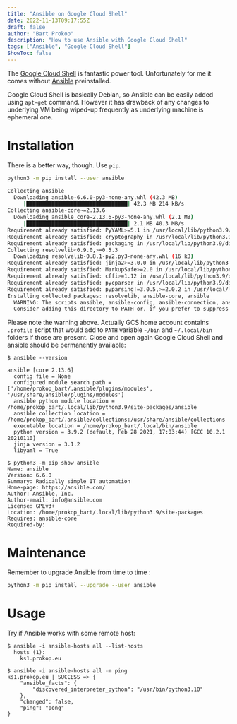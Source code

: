 ```yaml
---
title: "Ansible on Google Cloud Shell"
date: 2022-11-13T09:17:55Z
draft: false
author: "Bart Prokop"
description: "How to use Ansible with Google Cloud Shell"
tags: ["Ansible", "Google Cloud Shell"]
ShowToc: false
---
```


The [Google Cloud Shell](https://shell.cloud.google.com/?show=terminal) is fantastic power tool. Unfortunately for me it comes without [Ansible](https://github.com/ansible/ansible) preinstalled.

Google Cloud Shell is basically Debian, so Ansible can be easily added using `apt-get` command.
However it has drawback of any changes to underlying VM being wiped-up frequently as underlying machine is ephemeral one.

# Installation

There is a better way, though. Use `pip`.

```bash
python3 -m pip install --user ansible

Collecting ansible
  Downloading ansible-6.6.0-py3-none-any.whl (42.3 MB)
     |████████████████████████████████| 42.3 MB 214 kB/s
Collecting ansible-core~=2.13.6
  Downloading ansible_core-2.13.6-py3-none-any.whl (2.1 MB)
     |████████████████████████████████| 2.1 MB 40.3 MB/s
Requirement already satisfied: PyYAML>=5.1 in /usr/local/lib/python3.9/dist-packages (from ansible-core~=2.13.6->ansible) (6.0)
Requirement already satisfied: cryptography in /usr/local/lib/python3.9/dist-packages (from ansible-core~=2.13.6->ansible) (38.0.3)
Requirement already satisfied: packaging in /usr/local/lib/python3.9/dist-packages (from ansible-core~=2.13.6->ansible) (21.3)
Collecting resolvelib<0.9.0,>=0.5.3
  Downloading resolvelib-0.8.1-py2.py3-none-any.whl (16 kB)
Requirement already satisfied: jinja2>=3.0.0 in /usr/local/lib/python3.9/dist-packages (from ansible-core~=2.13.6->ansible) (3.1.2)
Requirement already satisfied: MarkupSafe>=2.0 in /usr/local/lib/python3.9/dist-packages (from jinja2>=3.0.0->ansible-core~=2.13.6->ansible) (2.1.1)
Requirement already satisfied: cffi>=1.12 in /usr/local/lib/python3.9/dist-packages (from cryptography->ansible-core~=2.13.6->ansible) (1.15.1)
Requirement already satisfied: pycparser in /usr/local/lib/python3.9/dist-packages (from cffi>=1.12->cryptography->ansible-core~=2.13.6->ansible) (2.21)
Requirement already satisfied: pyparsing!=3.0.5,>=2.0.2 in /usr/local/lib/python3.9/dist-packages (from packaging->ansible-core~=2.13.6->ansible) (3.0.9)
Installing collected packages: resolvelib, ansible-core, ansible
  WARNING: The scripts ansible, ansible-config, ansible-connection, ansible-console, ansible-doc, ansible-galaxy, ansible-inventory, ansible-playbook, ansible-pull and ansible-vault are installed in '/home/prokop_bart/.local/bin' which is not on PATH.
  Consider adding this directory to PATH or, if you prefer to suppress this warning, use --no-warn-script-location.
```

Please note the warning above. Actually GCS home account contains `.profile` script that would add to `PATH` variable `~/bin` and `~/.local/bin` folders if those are present.
Close and open again Google Cloud Shell and ansible should be permanently available:

```
$ ansible --version

ansible [core 2.13.6]
  config file = None
  configured module search path = ['/home/prokop_bart/.ansible/plugins/modules', '/usr/share/ansible/plugins/modules']
  ansible python module location = /home/prokop_bart/.local/lib/python3.9/site-packages/ansible
  ansible collection location = /home/prokop_bart/.ansible/collections:/usr/share/ansible/collections
  executable location = /home/prokop_bart/.local/bin/ansible
  python version = 3.9.2 (default, Feb 28 2021, 17:03:44) [GCC 10.2.1 20210110]
  jinja version = 3.1.2
  libyaml = True
```

```
$ python3 -m pip show ansible
Name: ansible
Version: 6.6.0
Summary: Radically simple IT automation
Home-page: https://ansible.com/
Author: Ansible, Inc.
Author-email: info@ansible.com
License: GPLv3+
Location: /home/prokop_bart/.local/lib/python3.9/site-packages
Requires: ansible-core
Required-by:
```

# Maintenance

Remember to upgrade Ansible from time to time :

```bash
python3 -m pip install --upgrade --user ansible
```

# Usage

Try if Ansible works with some remote host:

```
$ ansible -i ansible-hosts all --list-hosts
  hosts (1):
    ks1.prokop.eu
```

```
$ ansible -i ansible-hosts all -m ping
ks1.prokop.eu | SUCCESS => {
    "ansible_facts": {
        "discovered_interpreter_python": "/usr/bin/python3.10"
    },
    "changed": false,
    "ping": "pong"
}
```
